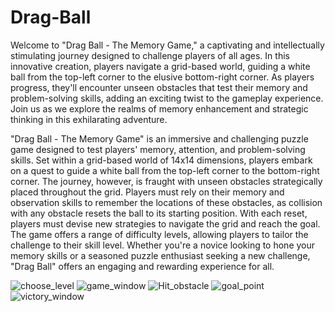 # Drag-Ball
Welcome to "Drag Ball - The Memory Game," a captivating and intellectually stimulating journey designed to challenge players of all ages. In this innovative creation, players navigate a grid-based world, guiding a white ball from the top-left corner to the elusive bottom-right corner. As players progress, they'll encounter unseen obstacles that test their memory and problem-solving skills, adding an exciting twist to the gameplay experience. Join us as we explore the realms of memory enhancement and strategic thinking in this exhilarating adventure.

"Drag Ball - The Memory Game" is an immersive and challenging puzzle game designed to test players' memory, attention, and problem-solving skills. Set within a grid-based world of 14x14 dimensions, players embark on a quest to guide a white ball from the top-left corner to the bottom-right corner. The journey, however, is fraught with unseen obstacles strategically placed throughout the grid.
Players must rely on their memory and observation skills to remember the locations of these obstacles, as collision with any obstacle resets the ball to its starting position. With each reset, players must devise new strategies to navigate the grid and reach the goal.
The game offers a range of difficulty levels, allowing players to tailor the challenge to their skill level. Whether you're a novice looking to hone your memory skills or a seasoned puzzle enthusiast seeking a new challenge, "Drag Ball" offers an engaging and rewarding experience for all.


![choose_level](https://github.com/user-attachments/assets/95f3b728-6d25-4650-9bd0-23a3fe899568)
![game_window](https://github.com/user-attachments/assets/05dc29a3-f89a-4178-9909-f8c5aae52da4)
![Hit_obstacle](https://github.com/user-attachments/assets/35a5028c-2313-433a-a160-26c3b7bd98a0)
![goal_point](https://github.com/user-attachments/assets/06919741-6b07-47f2-8024-7416f143c781)
![victory_window](https://github.com/user-attachments/assets/0a9c4ffc-878c-4314-b6dd-c7b6eea523b4)

